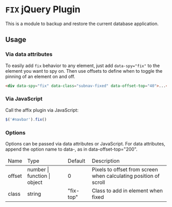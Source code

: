 # `FIX` jQuery Plugin

This is a module to backup and restore the current database application.

## Usage
### Via data attributes
To easily add `fix` behavior to any element, just add `data-spy="fix"` to the element you want to spy on. Then use offsets to define when to toggle the pinning of an element on and off.
```html
<div data-spy="fix" data-class="subnav-fixed" data-offset-top="40">...</div>
```

### Via JavaScript
Call the affix plugin via JavaScript:
```js
$('#navbar').fix()
```

### Options
Options can be passed via data attributes or JavaScript. For data attributes, append the option name to data-, as in data-offset-top="200".
<table>
  <thead>
    <tr>
      <td>Name</td>
      <td>Type</td>
      <td>Default</td>
      <td>Description</td>
    </tr>
  </thead>
  <tbody>
    <tr>
        <td>offset</td>
        <td>number | function | object</td>
        <td>0</td>
        <td>Pixels to offset from screen when calculating position of scroll</td>
    </tr>
    <tr>
        <td>class</td>
        <td>string</td>
        <td>"fix-top"</td>
        <td>Class to add in element when fixed</td>
    </tr>
  </tbody>
</table>
